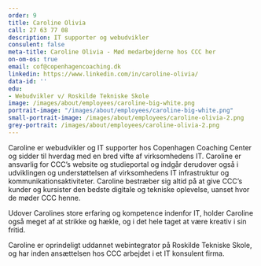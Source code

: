 ```yaml
---
order: 9
title: Caroline Olivia
call: 27 63 77 08
description: IT supporter og webudvikler
consulent: false
meta-title: Caroline Olivia - Mød medarbejderne hos CCC her
on-om-os: true
email: cof@copenhagencoaching.dk
linkedin: https://www.linkedin.com/in/caroline-olivia/
data-id: ''
edu:
- Webudvikler v/ Roskilde Tekniske Skole
image: /images/about/employees/caroline-big-white.png
portrait-image: "/images/about/employees/caroline-big-white.png"
small-portrait-image: /images/about/employees/caroline-olivia-2.png
grey-portrait: /images/about/employees/caroline-olivia-2.png
---
```


Caroline er webudvikler og IT supporter hos Copenhagen Coaching Center og sidder til hverdag med en bred vifte af virksomhedens IT. Caroline er ansvarlig for CCC’s website og studieportal og indgår derudover også i udviklingen og understøttelsen af virksomhedens IT infrastruktur og kommunikationsaktiviteter. Caroline bestræber sig altid på at give CCC’s kunder og kursister den bedste digitale og tekniske oplevelse, uanset hvor de møder CCC henne.

Udover Carolines store erfaring og kompetence indenfor IT, holder Caroline også meget af at strikke og hækle, og i det hele taget at være kreativ i sin fritid.

Caroline er oprindeligt uddannet webintegrator på Roskilde Tekniske Skole, og har inden ansættelsen hos CCC arbejdet i et IT konsulent firma.